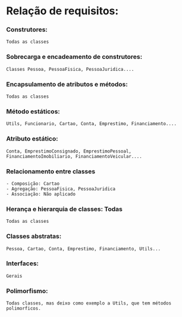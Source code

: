 # Relação de requisitos:

### Construtores: 
	Todas as classes

### Sobrecarga e encadeamento de construtores: 
	Classes Pessoa, PessoaFisica, PessoaJuridica....

### Encapsulamento de atributos e métodos: 
	Todas as classes

### Método estáticos:
	Utils, Funcionario, Cartao, Conta, Emprestimo, Financiamento....

### Atributo estático: 
	Conta, EmprestimoConsignado, EmprestimoPessoal, FinanciamentoImobiliario, FinanciamentoVeicular....


### Relacionamento entre classes
	- Composição: Cartao
	- Agregação: PessoaFisica, PessoaJuridica 
	- Associação: Não aplicado

### Herança e hierarquia de classes: Todas
	Todas as classes

### Classes abstratas: 
	Pessoa, Cartao, Conta, Emprestimo, Financiamento, Utils...

### Interfaces: 
	Gerais

### Polimorfismo: 
	Todas classes, mas deixo como exemplo a Utils, que tem métodos polimorficos.